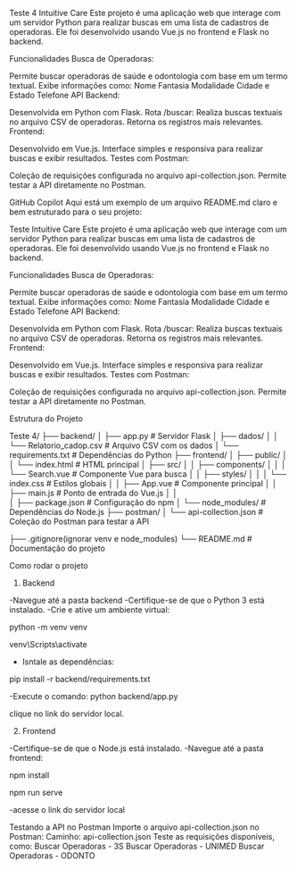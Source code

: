Teste 4 Intuitive Care
Este projeto é uma aplicação web que interage com um servidor Python para realizar buscas em uma lista de cadastros de operadoras. Ele foi desenvolvido usando Vue.js no frontend e Flask no backend.

Funcionalidades
Busca de Operadoras:

Permite buscar operadoras de saúde e odontologia com base em um termo textual.
Exibe informações como:
Nome Fantasia
Modalidade
Cidade e Estado
Telefone
API Backend:

Desenvolvida em Python com Flask.
Rota /buscar:
Realiza buscas textuais no arquivo CSV de operadoras.
Retorna os registros mais relevantes.
Frontend:

Desenvolvido em Vue.js.
Interface simples e responsiva para realizar buscas e exibir resultados.
Testes com Postman:

Coleção de requisições configurada no arquivo api-collection.json.
Permite testar a API diretamente no Postman.



GitHub Copilot
Aqui está um exemplo de um arquivo README.md claro e bem estruturado para o seu projeto:

Teste Intuitive Care
Este projeto é uma aplicação web que interage com um servidor Python para realizar buscas em uma lista de cadastros de operadoras. Ele foi desenvolvido usando Vue.js no frontend e Flask no backend.

Funcionalidades
Busca de Operadoras:

Permite buscar operadoras de saúde e odontologia com base em um termo textual.
Exibe informações como:
Nome Fantasia
Modalidade
Cidade e Estado
Telefone
API Backend:

Desenvolvida em Python com Flask.
Rota /buscar:
Realiza buscas textuais no arquivo CSV de operadoras.
Retorna os registros mais relevantes.
Frontend:

Desenvolvido em Vue.js.
Interface simples e responsiva para realizar buscas e exibir resultados.
Testes com Postman:

Coleção de requisições configurada no arquivo api-collection.json.
Permite testar a API diretamente no Postman.



Estrutura do Projeto

Teste 4/
├── backend/
│   ├── app.py                # Servidor Flask
│   ├── dados/
│   │   └── Relatorio_cadop.csv # Arquivo CSV com os dados
│   └── requirements.txt      # Dependências do Python
├── frontend/
│   ├── public/
│   │   └── index.html        # HTML principal
│   ├── src/
│   │   ├── components/
│   │   │   └── Search.vue    # Componente Vue para busca
│   │   ├── styles/
│   │   │   └── index.css     # Estilos globais
│   │   ├── App.vue           # Componente principal
│   │   ├── main.js           # Ponto de entrada do Vue.js
│   │   
│   ├── package.json          # Configuração do npm
│   └── node_modules/         # Dependências do Node.js 
├── postman/
│   └── api-collection.json   # Coleção do Postman para testar a API

├── .gitignore(ignorar venv e node_modules)
└── README.md                 # Documentação do projeto




Como rodar o projeto

1. Backend

-Navegue até a pasta backend
-Certifique-se de que o Python 3 está instalado.
-Crie e ative um ambiente virtual:

python -m venv venv

venv\Scripts\activate  


- Isntale as dependências: 

pip install -r backend/requirements.txt


-Execute o comando:
python backend/app.py

clique no link do servidor local.


2. Frontend

-Certifique-se de que o Node.js está instalado.
-Navegue até a pasta frontend:

npm install

npm run serve


-acesse o link do servidor local


Testando a API no Postman
Importe o arquivo api-collection.json no Postman:
Caminho: api-collection.json
Teste as requisições disponíveis, como:
Buscar Operadoras - 3S
Buscar Operadoras - UNIMED
Buscar Operadoras - ODONTO


